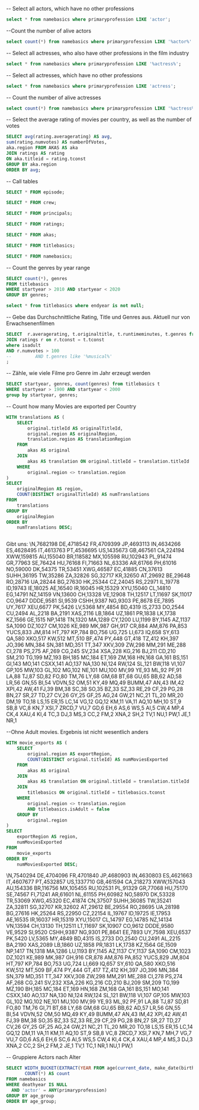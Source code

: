 -- Select all actors, which have no other professions
```SQL
select * from namebasics where primaryprofession LIKE 'actor';
```

--Count the number of alive actors
```SQL
select count(*) from namebasics where primaryprofession LIKE '%actor%' AND deathyear is null;
```

-- Select all actresses, who also have other professions in the film industry
```SQL
select * from namebasics where primaryprofession LIKE '%actress%';
```

-- Select all actresses, which have no other professions
```SQL
select * from namebasics where primaryprofession LIKE 'actress';
```

-- Count the number of alive actresses
```SQL
select count(*) from namebasics where primaryprofession LIKE '%actress%' AND deathyear is null;
```

-- Select the average rating of movies per country, as well as the number of votes
```SQL
SELECT avg(rating.averagerating) AS avg,
sum(rating.numvotes) AS numberOfVotes,
aka.region FROM AKAS AS aka
JOIN ratings AS rating
ON aka.titleid = rating.tconst
GROUP BY aka.region
ORDER BY avg;
```
-- Call tables
```SQL
SELECT * FROM episode;
```
```SQL
SELECT * FROM crew;
```
```SQL
SELECT * FROM principals;
```
```SQL
SELECT * FROM ratings;
```
```SQL
SELECT * FROM akas;
```
```SQL
SELECT * FROM titlebasics;
```
```SQL
SELECT * FROM namebasics;
```

-- Count the genres by year range
```SQL
SELECT count(*), genres
FROM titlebasics
WHERE startyear > 2010 AND startyear < 2020
GROUP BY genres;
```
```SQL
select * from titlebasics where endyear is not null;
```

-- Gebe das Durchschnittliche Rating, Title und Genres aus. Aktuell nur von Erwachsenenfilmen
```SQL
SELECT  r.averagerating, t.originaltitle, t.runtimeminutes, t.genres from titlebasics t
JOIN ratings r on r.tconst = t.tconst
where isadult
AND r.numvotes > 100
--         AND t.genres like '%musical%'
;
```

-- Zähle, wie viele Filme pro Genre im Jahr erzeugt werden
```SQL
SELECT startyear, genres, count(genres) from titlebasics t
WHERE startyear > 1900 AND startyear < 2000
group by startyear, genres;
```

-- Count how many Movies are exported per Country
```SQL
WITH translations AS (
    SELECT 
        original.titleId AS originalTitleId,
        original.region AS originalRegion,
        translation.region AS translationRegion
    FROM 
        akas AS original
    JOIN 
        akas AS translation ON original.titleId = translation.titleId
    WHERE 
        original.region <> translation.region
)
SELECT 
    originalRegion AS region,
    COUNT(DISTINCT originalTitleId) AS numTranslations
FROM 
    translations
GROUP BY 
    originalRegion
ORDER BY 
    numTranslations DESC;



```
Gibt uns:
\N,7682198
DE,4718542
FR,4709399
JP,4693113
IN,4634266
ES,4628495
IT,4613763
PT,4536695
US,1435673
GB,467561
CA,224194
XWW,159815
AU,155040
BR,118582
MX,105598
RU,102943
PL,91474
GR,77963
SE,76424
HU,76168
FI,71663
NL,63336
AR,61766
PH,61016
NO,59000
DK,54375
TR,53451
XWG,46587
EC,41885
CN,37613
SUHH,36195
TW,35286
ZA,32826
SG,32717
KR,32650
AT,29692
BE,29648
RO,28716
UA,28244
BG,27630
HK,25344
CZ,24045
RS,22971
IL,19778
ID,19743
IE,18025
AE,16540
IR,16045
HR,15329
XYU,15040
CL,14810
EG,14791
NZ,14159
VN,13600
CH,13328
VE,12908
TH,12517
LT,11697
SK,11017
CO,9647
DDDE,9581
SI,9539
CSHH,9387
NG,9303
PE,8678
EE,7895
UY,7617
XEU,6677
PK,5426
LV,5368
MY,4854
BD,4319
IS,2733
DO,2544
CU,2494
AL,2218
BA,2191
XAS,2116
LB,1864
UZ,1861
PR,1838
LK,1738
KZ,1566
GE,1515
NP,1418
TN,1320
MA,1289
CY,1200
LU,1199
BY,1145
AZ,1137
SA,1090
DZ,1027
CM,1026
KE,989
MK,987
GH,917
CR,884
AM,876
PA,853
YUCS,833
JM,814
HT,797
KP,784
BO,756
UG,725
LI,673
IQ,658
SY,613
QA,580
XKO,517
KW,512
MT,510
BF,474
PY,448
GT,418
TZ,412
KH,397
JO,396
MN,384
SN,381
MD,351
TT,347
XKV,309
ZW,298
MM,291
ME,288
CI,278
PS,275
AF,269
CG,245
SV,234
XSA,228
KG,216
BJ,211
CD,210
SM,210
TG,199
MZ,193
BH,185
MC,184
ET,169
ZM,168
HN,168
GA,161
BS,151
GI,143
MO,141
CSXX,141
AO,137
NA,130
NI,124
RW,124
SL,121
BW,118
VI,107
GP,105
MW,103
GL,102
MG,102
NE,101
MU,100
MV,99
YE,93
ML,92
PF,91
LA,88
TJ,87
SD,82
FO,80
TM,76
LY,68
GM,68
BT,68
GU,65
BB,62
AD,58
LR,56
GN,55
BI,54
VDVN,52
OM,51
KY,49
MQ,49
BUMM,47
AN,43
IM,42
XPI,42
AW,41
FJ,39
BM,38
SC,38
SO,35
BZ,33
SZ,33
RE,29
CF,29
PG,28
BN,27
SR,27
TD,27
CV,26
GY,25
GF,25
AG,24
GW,21
NC,21
TL,20
MR,20
DM,19
TO,18
LS,15
ER,15
LC,14
VG,12
GQ,12
KM,11
VA,11
AQ,10
MH,10
ST,9
SB,8
VC,8
KN,7
XSI,7
ZRCD,7
VU,7
GD,6
EH,6
AS,6
WS,5
AI,5
CW,4
MP,4
CK,4
XAU,4
KI,4
TC,3
DJ,3
MS,3
CC,2
FM,2
XNA,2
SH,2
TV,1
NU,1
PW,1
JE,1
NR,1

--Ohne Adult movies. Ergebnis ist nicht wesentlich anders
```SQL
WITH movie_exports AS (
    SELECT
        original.region AS exportRegion,
        COUNT(DISTINCT original.titleId) AS numMoviesExported
    FROM
        akas AS original
    JOIN
        akas AS translation ON original.titleId = translation.titleId
    JOIN
        titlebasics ON original.titleId = titlebasics.tconst
    WHERE
        original.region <> translation.region
        AND titlebasics.isAdult = false
    GROUP BY
        original.region
)
SELECT
    exportRegion AS region,
    numMoviesExported
FROM
    movie_exports
ORDER BY
    numMoviesExported DESC;
```

\N,7540294
DE,4704096
FR,4701840
JP,4680903
IN,4630803
ES,4621663
IT,4607677
PT,4532857
US,1337710
GB,461594
CA,218273
XWW,157043
AU,154336
BR,116756
MX,105455
RU,102531
PL,91329
GR,77068
HU,75170
SE,74567
FI,71241
AR,61601
NL,61155
PH,60982
NO,58970
DK,53328
TR,53069
XWG,45320
EC,41874
CN,37507
SUHH,36085
TW,35241
ZA,32811
SG,32707
KR,32602
AT,29612
BE,29554
RO,28695
UA,28198
BG,27616
HK,25264
RS,22950
CZ,22154
IL,19767
ID,19725
IE,17953
AE,16535
IR,16037
HR,15319
XYU,15017
CL,14797
EG,14785
NZ,14134
VN,13594
CH,13130
TH,12511
LT,11697
SK,10907
CO,9612
DDDE,9580
VE,9529
SI,9520
CSHH,9387
NG,9301
PE,8641
EE,7893
UY,7598
XEU,6537
PK,5420
LV,5365
MY,4849
BD,4315
IS,2733
DO,2540
CU,2491
AL,2215
BA,2190
XAS,2089
LB,1860
UZ,1858
PR,1831
LK,1738
KZ,1564
GE,1509
NP,1417
TN,1318
MA,1286
LU,1193
BY,1145
AZ,1137
CY,1137
SA,1090
CM,1023
DZ,1021
KE,989
MK,987
GH,916
CR,878
AM,876
PA,852
YUCS,829
JM,804
HT,797
KP,784
BO,753
UG,724
LI,669
IQ,657
SY,610
QA,580
XKO,516
KW,512
MT,509
BF,474
PY,444
GT,417
TZ,412
KH,397
JO,396
MN,384
SN,379
MD,351
TT,347
XKV,308
ZW,298
MM,291
ME,288
CI,278
PS,274
AF,268
CG,241
SV,232
XSA,226
KG,216
CD,210
BJ,209
SM,209
TG,199
MZ,190
BH,185
MC,184
ET,169
HN,168
ZM,168
GA,161
BS,151
MO,141
CSXX,140
AO,137
NA,130
NI,124
RW,124
SL,121
BW,118
VI,107
GP,105
MW,103
GL,102
MG,102
NE,101
MU,100
MV,99
YE,93
ML,92
PF,91
LA,88
TJ,87
SD,81
FO,80
TM,76
GI,71
BT,68
LY,68
GM,68
GU,65
BB,62
AD,57
LR,56
GN,55
BI,54
VDVN,52
OM,50
MQ,49
KY,49
BUMM,47
AN,43
IM,42
XPI,42
AW,41
FJ,39
BM,38
SO,35
BZ,33
SZ,33
RE,29
CF,29
PG,28
BN,27
SR,27
TD,27
CV,26
GY,25
GF,25
AG,24
GW,21
NC,21
TL,20
MR,20
TO,18
LS,15
ER,15
LC,14
GQ,12
DM,11
VA,11
KM,11
AQ,10
ST,9
SB,8
VC,8
ZRCD,7
XSI,7
KN,7
MH,7
VG,7
VU,7
GD,6
AS,6
EH,6
SC,6
AI,5
WS,5
CW,4
KI,4
CK,4
XAU,4
MP,4
MS,3
DJ,3
XNA,2
CC,2
SH,2
FM,2
JE,1
TV,1
TC,1
NR,1
NU,1
PW,1

-- Gruppiere Actors nach Alter
```SQL
SELECT WIDTH_BUCKET(EXTRACT(YEAR FROM age(current_date, make_date(birthyear, 1, 1))), 0, 100, 10) * 10 AS age_group,
       COUNT(*) AS count
FROM namebasics
WHERE deathyear IS NULL
  AND 'actor' = ANY(primaryprofession)
GROUP BY age_group
ORDER BY age_group;
```
